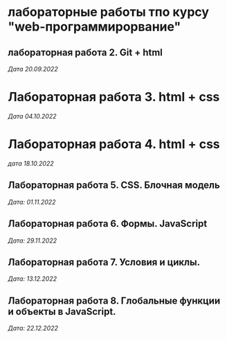 # лабораторные работы тпо курсу "web-программирорвание"

## лабораторная работа 2. Git + html

_Дата 20.09.2022_

# Лабораторная работа 3. html + css

_Дата 04.10.2022_

# Лабораторная работа 4. html + css

_дата 18.10.2022_

## Лабораторная работа 5. CSS. Блочная модель

_Дата: 01.11.2022_

## Лабораторная работа 6. Формы. JavaScript

_Дата: 29.11.2022_

## Лабораторная работа 7. Условия и циклы.

_Дата: 13.12.2022_

## Лабораторная работа 8. Глобальные функции и объекты в JavaScript.

*Дата: 22.12.2022*

